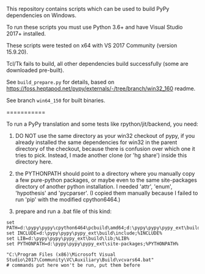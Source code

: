This repository contains scripts which can be used to build PyPy dependencies on Windows.

To run these scripts you must use Python 3.6+ and have Visual Studio 2017+ installed.

These scripts were tested on x64 with VS 2017 Community (version 15.9.20).

Tcl/Tk fails to build, all other dependencies build successfully (some are downloaded pre-built).

See `build_prepare.py` for details, based on https://foss.heptapod.net/pypy/externals/-/tree/branch/win32_160 readme.

See branch `win64_150` for built binaries.

===========

To run a PyPy translation and some tests like rpython/jit/backend, you need:

1. DO NOT use the same directory as your win32 checkout of pypy, if you already
installed the same dependencies for win32 in the parent directory of the
checkout, because there is confusion over which one it tries to pick.  Instead, I made
another clone (or 'hg share') inside this directory here.

2. the PYTHONPATH should point to a directory where you manually copy a few
pure-python packages, or maybe even to the same site-packages directory of
another python installation.  I needed 'attr', 'enum', 'hypothesis' and
'pycparser'.  (I copied them manually because I failed to run 'pip' with the
modified cpython6464.)

3. prepare and run a .bat file of this kind:

```
set PATH=d:\pypy\pypy\cpython6464\pcbuild\amd64;d:\pypy\pypy\pypy_ext\build\bin;%PATH%
set INCLUDE=d:\pypy\pypy\pypy_ext\build\include;%INCLUDE%
set LIB=d:\pypy\pypy\pypy_ext\build\lib;%LIB%
set PYTHONPATH=d:\pypy\pypy\pypy_ext\site-packages;%PYTHONPATH%

"C:\Program Files (x86)\Microsoft Visual Studio\2017\Community\VC\Auxiliary\Build\vcvars64.bat"
# commands put here won't be run, put them before
```
